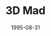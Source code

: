 ---
mission_id: 3dmad
slug: "3-d-mad"
editorsChoice:
title: "3D Mad"
authors: 
    - "Len Bowers"
date: 1995-08-31
filename: "3dmad.zip"
description: "A little joke level that exploits a feature of the Dark Forces engine to create some truly weird rooms. See for yourself!"
cover: 
levelReplaced:	SECBASE
difficulty: no
bm:	no
fme: no
wax: no
three_do: no
voc: no
gmd: no
vue: no
lfd: no
base: "New level from scratch" 
editors: "DFUSE"

---